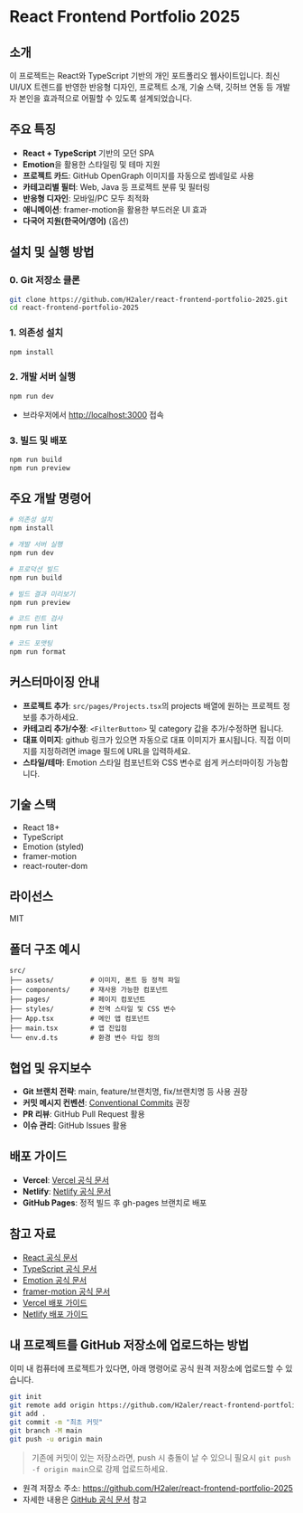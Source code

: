 # React Frontend Portfolio 2025

## 소개
이 프로젝트는 React와 TypeScript 기반의 개인 포트폴리오 웹사이트입니다. 최신 UI/UX 트렌드를 반영한 반응형 디자인, 프로젝트 소개, 기술 스택, 깃허브 연동 등 개발자 본인을 효과적으로 어필할 수 있도록 설계되었습니다.

## 주요 특징
- **React + TypeScript** 기반의 모던 SPA
- **Emotion**을 활용한 스타일링 및 테마 지원
- **프로젝트 카드**: GitHub OpenGraph 이미지를 자동으로 썸네일로 사용
- **카테고리별 필터**: Web, Java 등 프로젝트 분류 및 필터링
- **반응형 디자인**: 모바일/PC 모두 최적화
- **애니메이션**: framer-motion을 활용한 부드러운 UI 효과
- **다국어 지원(한국어/영어)** (옵션)

## 설치 및 실행 방법

### 0. Git 저장소 클론
```bash
git clone https://github.com/H2aler/react-frontend-portfolio-2025.git
cd react-frontend-portfolio-2025
```

### 1. 의존성 설치
```bash
npm install
```

### 2. 개발 서버 실행
```bash
npm run dev
```
- 브라우저에서 [http://localhost:3000](http://localhost:3000) 접속

### 3. 빌드 및 배포
```bash
npm run build
npm run preview
```

## 주요 개발 명령어
```bash
# 의존성 설치
npm install

# 개발 서버 실행
npm run dev

# 프로덕션 빌드
npm run build

# 빌드 결과 미리보기
npm run preview

# 코드 린트 검사
npm run lint

# 코드 포맷팅
npm run format
```

## 커스터마이징 안내
- **프로젝트 추가**: `src/pages/Projects.tsx`의 projects 배열에 원하는 프로젝트 정보를 추가하세요.
- **카테고리 추가/수정**: `<FilterButton>` 및 category 값을 추가/수정하면 됩니다.
- **대표 이미지**: github 링크가 있으면 자동으로 대표 이미지가 표시됩니다. 직접 이미지를 지정하려면 image 필드에 URL을 입력하세요.
- **스타일/테마**: Emotion 스타일 컴포넌트와 CSS 변수로 쉽게 커스터마이징 가능합니다.

## 기술 스택
- React 18+
- TypeScript
- Emotion (styled)
- framer-motion
- react-router-dom

## 라이선스
MIT

## 폴더 구조 예시
```
src/
├── assets/         # 이미지, 폰트 등 정적 파일
├── components/     # 재사용 가능한 컴포넌트
├── pages/          # 페이지 컴포넌트
├── styles/         # 전역 스타일 및 CSS 변수
├── App.tsx         # 메인 앱 컴포넌트
├── main.tsx        # 앱 진입점
└── env.d.ts        # 환경 변수 타입 정의
```

## 협업 및 유지보수
- **Git 브랜치 전략**: main, feature/브랜치명, fix/브랜치명 등 사용 권장
- **커밋 메시지 컨벤션**: [Conventional Commits](https://www.conventionalcommits.org/ko/v1.0.0/) 권장
- **PR 리뷰**: GitHub Pull Request 활용
- **이슈 관리**: GitHub Issues 활용

## 배포 가이드
- **Vercel**: [Vercel 공식 문서](https://vercel.com/docs)
- **Netlify**: [Netlify 공식 문서](https://docs.netlify.com/)
- **GitHub Pages**: 정적 빌드 후 gh-pages 브랜치로 배포

## 참고 자료
- [React 공식 문서](https://react.dev/)
- [TypeScript 공식 문서](https://www.typescriptlang.org/)
- [Emotion 공식 문서](https://emotion.sh/docs/introduction)
- [framer-motion 공식 문서](https://www.framer.com/motion/)
- [Vercel 배포 가이드](https://vercel.com/docs)
- [Netlify 배포 가이드](https://docs.netlify.com/)

## 내 프로젝트를 GitHub 저장소에 업로드하는 방법

이미 내 컴퓨터에 프로젝트가 있다면, 아래 명령어로 공식 원격 저장소에 업로드할 수 있습니다.

```bash
git init
git remote add origin https://github.com/H2aler/react-frontend-portfolio-2025.git
git add .
git commit -m "최초 커밋"
git branch -M main
git push -u origin main
```

> 기존에 커밋이 있는 저장소라면, push 시 충돌이 날 수 있으니 필요시 `git push -f origin main`으로 강제 업로드하세요.

- 원격 저장소 주소: https://github.com/H2aler/react-frontend-portfolio-2025
- 자세한 내용은 [GitHub 공식 문서](https://docs.github.com/ko/get-started/quickstart/create-a-repo) 참고
